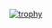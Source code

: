 [![trophy](https://github-profile-trophy.vercel.app/?username=ox1df)](https://github.com/ryo-ma/github-profile-trophy)

